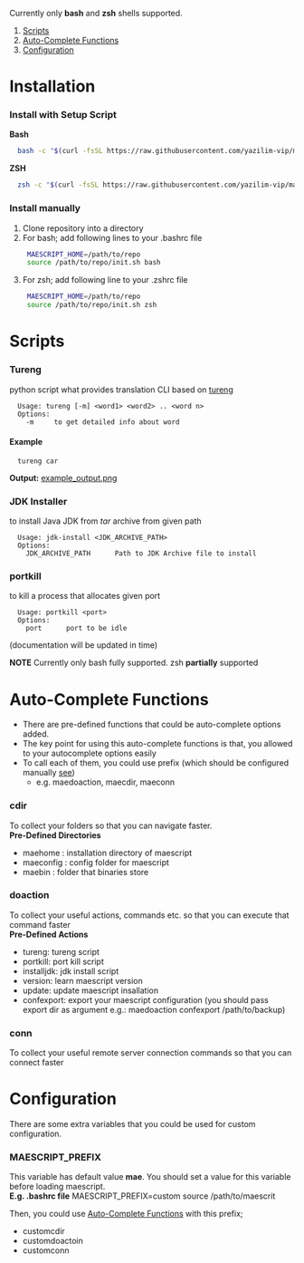 Currently only **bash** and **zsh** shells supported.
1. [Scripts](./docs/SCRIPTS.md)
2. [Auto-Complete Functions](./docs/AUTO_COMPLETE_FUNCTIONS.md)
3. [Configuration](./docs/CONFIGURATION.md)

# Installation

### Install with Setup Script
**Bash**
```sh
  bash -c "$(curl -fsSL https://raw.githubusercontent.com/yazilim-vip/maescript/main/install.sh)"
```

**ZSH**
```sh
  zsh -c "$(curl -fsSL https://raw.githubusercontent.com/yazilim-vip/maescript/main/install.sh)"
```

### Install manually
1. Clone repository into a directory
2. For bash; add following lines to your .bashrc file
   ```sh
    MAESCRIPT_HOME=/path/to/repo
    source /path/to/repo/init.sh bash
   ``` 
3. For zsh; add following line to your .zshrc file
   ```sh
    MAESCRIPT_HOME=/path/to/repo
    source /path/to/repo/init.sh zsh
   ```

# Scripts
### Tureng
python script what provides translation CLI based on [tureng](https://tureng.com)

```
  Usage: tureng [-m] <word1> <word2> .. <word n>
  Options:
    -m     to get detailed info about word
```
#### Example
```
  tureng car
```
**Output:** [example_output.png](./docs/ex_tureng.png)

### JDK Installer
to install Java JDK from *tar* archive from given path

```
  Usage: jdk-install <JDK_ARCHIVE_PATH>
  Options:
    JDK_ARCHIVE_PATH      Path to JDK Archive file to install
```

### portkill
to kill a process that allocates given port
```
  Usage: portkill <port>
  Options:
    port      port to be idle
```

(documentation will be updated in time)

**NOTE** Currently only bash fully supported. zsh **partially** supported

# Auto-Complete Functions
* There are pre-defined functions that could be auto-complete options added. 
* The key point for using this auto-complete functions is that, you allowed to your autocomplete options easily
* To call each of them, you could use prefix (which should be configured manually [see](./CONFIGURATION.md))
  * e.g. maedoaction, maecdir, maeconn

### cdir
To collect your folders so that you can navigate faster. \
**Pre-Defined Directories** 
* maehome : installation directory of maescript
* maeconfig : config folder for maescript
* maebin : folder that binaries store

### doaction 
To collect your useful actions, commands etc. so that you can execute that command faster \
**Pre-Defined Actions** 
* tureng: tureng script
* portkill: port kill script
* installjdk: jdk install script
* version: learn maescript version
* update: update maescript insallation
* confexport: export your maescript configuration (you should pass export dir as argument e.g.: maedoaction confexport /path/to/backup)

### conn
To collect your useful remote server connection commands so that you can connect  faster

# Configuration
There are some extra variables that you could be used for custom configuration.

### MAESCRIPT_PREFIX
This variable has default value **mae**. You should set a value for this variable before loading maescript. \
**E.g. .bashrc file**
MAESCRIPT_PREFIX=custom
source /path/to/maescrit

Then, you could use [Auto-Complete Functions](./AUTO_COMPLETE_FUNCTIONS.md) with this prefix;
* customcdir
* customdoactoin
* customconn